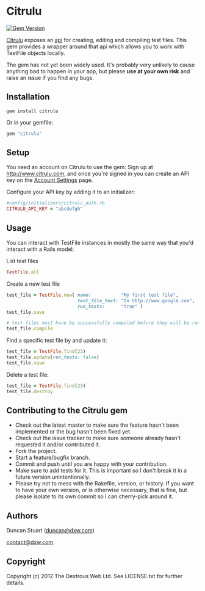 Citrulu
=======
[![Gem Version](https://badge.fury.io/rb/citrulu.png)](http://badge.fury.io/rb/citrulu)

[Citrulu](https://www.citrulu.com/) exposes an [api](https://www.citrulu.com/api) for creating, editing and compiling test files. This gem provides a wrapper around that api which allows you to work with TestFile objects locally.

The gem has not yet been widely used. It's probably very unlikely to cause anything bad to happen in your app, but please **use at your own risk** and raise an issue if you find any bugs.

Installation
-------------

    gem install citrulu
    
Or in your gemfile:

```ruby
gem "citrulu"
```    

Setup
-----

You need an account on Citrulu to use the gem: Sign up at <http://www.citrulu.com>, and once you're signed in you can create an API key on the [Account Settings](https://app.citrulu.com/settings) page.
 
Configure your API key by adding it to an initializer: 

```ruby
#config/initializers/citrulu_auth.rb
CITRULU_API_KEY = "abcdefgh"
```

Usage
-----

You can interact with TestFile instances in mostly the same way that you'd interact with a Rails model:

List test files

```ruby
TestFile.all
```
    
Create a new test file

```ruby    
test_file = TestFile.new( name:           "My first test file",
                          test_file_text: "On http://www.google.com",
                          run_tests:      "true" )
test_file.save

# test files must have be successfully compiled before they will be run:
test_file.compile
```
    
Find a specific test file by and update it:

```ruby 
test_file = TestFile.find(23)
test_file.update(run_tests: false)
test_file.save
```    

Delete a test file:

```ruby 
test_file = TestFile.find(23)
test_file.destroy
```

Contributing to the Citrulu gem 
-------------------------------
* Check out the latest master to make sure the feature hasn't been implemented or the bug hasn't been fixed yet.
* Check out the issue tracker to make sure someone already hasn't requested it and/or contributed it.
* Fork the project.
* Start a feature/bugfix branch.
* Commit and push until you are happy with your contribution.
* Make sure to add tests for it. This is important so I don't break it in a future version unintentionally.
* Please try not to mess with the Rakefile, version, or history. If you want to have your own version, or is otherwise necessary, that is fine, but please isolate to its own commit so I can cherry-pick around it.

Authors
-------
Duncan Stuart (duncan@dxw.com)

contact@dxw.com

Copyright
---------
Copyright (c) 2012 The Dextrous Web Ltd. See LICENSE.txt for further details.
